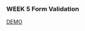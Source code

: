 ### WEEK 5 Form Validation
<a href="https://raindot.github.io/VuePractice/Week5_FormValidation/W5_Local/index.html" target="_blank">DEMO</a>
